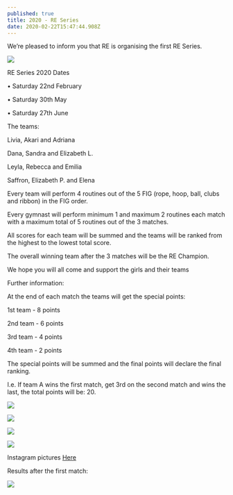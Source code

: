 ```yaml
---
published: true
title: 2020 - RE Series
date: 2020-02-22T15:47:44.908Z
---
```

We’re pleased to inform you that RE is organising the first RE Series.

![](/assets/img_4056.png)

RE Series 2020 Dates

• Saturday 22nd February

• Saturday 30th May

• Saturday 27th June

The teams:

Livia, Akari and Adriana

Dana, Sandra and Elizabeth L.

Leyla, Rebecca and Emilia

Saffron, Elizabeth P. and Elena

Every team will perform 4 routines out of the 5 FIG (rope, hoop, ball, clubs and ribbon) in the FIG order.

Every gymnast will perform minimum 1 and maximum 2 routines each match with a maximum total of 5 routines out of the 3 matches. 

All scores for each team will be summed and the teams will be ranked from the highest to the lowest total score.

The overall winning team after the 3 matches will be the RE Champion.

We hope you will all come and support the girls  and their teams

Further information:

At the end of each match the teams will get the special points:

1st team - 8 points

2nd team - 6 points

3rd team - 4 points

4th team - 2 points

The special points will be summed and the final points will declare the final ranking.

I.e. If team A wins the first match, get 3rd on the second match and wins the last, the total points will be: 20.

![](/assets/8eff49f8-6f8c-4832-af7c-2922ef4ada85.jpg)

![](/assets/img_4080.png)

![](/assets/img_4081.png)

![](/assets/img_4079.png)

Instagram pictures [Here](https://www.instagram.com/stories/highlights/17860370152730843/?hl=en)

Results after the first match:

![](/assets/img_4101.png)
